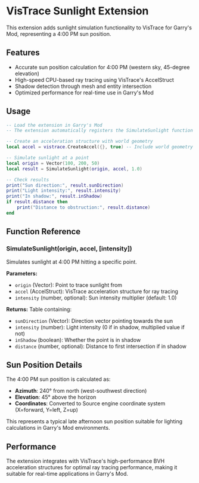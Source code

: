 # VisTrace Sunlight Extension

This extension adds sunlight simulation functionality to VisTrace for Garry's Mod, representing a 4:00 PM sun position.

## Features

- Accurate sun position calculation for 4:00 PM (western sky, 45-degree elevation)
- High-speed CPU-based ray tracing using VisTrace's AccelStruct
- Shadow detection through mesh and entity intersection
- Optimized performance for real-time use in Garry's Mod

## Usage

```lua
-- Load the extension in Garry's Mod
-- The extension automatically registers the SimulateSunlight function globally

-- Create an acceleration structure with world geometry
local accel = vistrace.CreateAccel({}, true) -- Include world geometry

-- Simulate sunlight at a point
local origin = Vector(100, 200, 50)
local result = SimulateSunlight(origin, accel, 1.0)

-- Check results
print("Sun direction:", result.sunDirection)
print("Light intensity:", result.intensity)
print("In shadow:", result.inShadow)
if result.distance then
    print("Distance to obstruction:", result.distance)
end
```

## Function Reference

### SimulateSunlight(origin, accel, [intensity])

Simulates sunlight at 4:00 PM hitting a specific point.

**Parameters:**
- `origin` (Vector): Point to trace sunlight from
- `accel` (AccelStruct): VisTrace acceleration structure for ray tracing
- `intensity` (number, optional): Sun intensity multiplier (default: 1.0)

**Returns:**
Table containing:
- `sunDirection` (Vector): Direction vector pointing towards the sun
- `intensity` (number): Light intensity (0 if in shadow, multiplied value if not)
- `inShadow` (boolean): Whether the point is in shadow
- `distance` (number, optional): Distance to first intersection if in shadow

## Sun Position Details

The 4:00 PM sun position is calculated as:
- **Azimuth**: 240° from north (west-southwest direction)
- **Elevation**: 45° above the horizon
- **Coordinates**: Converted to Source engine coordinate system (X=forward, Y=left, Z=up)

This represents a typical late afternoon sun position suitable for lighting calculations in Garry's Mod environments.

## Performance

The extension integrates with VisTrace's high-performance BVH acceleration structures for optimal ray tracing performance, making it suitable for real-time applications in Garry's Mod.